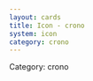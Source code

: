 ```yaml
---
layout: cards
title: Icon - crono
system: icon
category: crono
---
```

<div class="alert alert-secondary mb-4"><span class="i18n innerHTML-category">Category: </span><span class="i18n innerHTML-cat-crono">crono</span></div>
